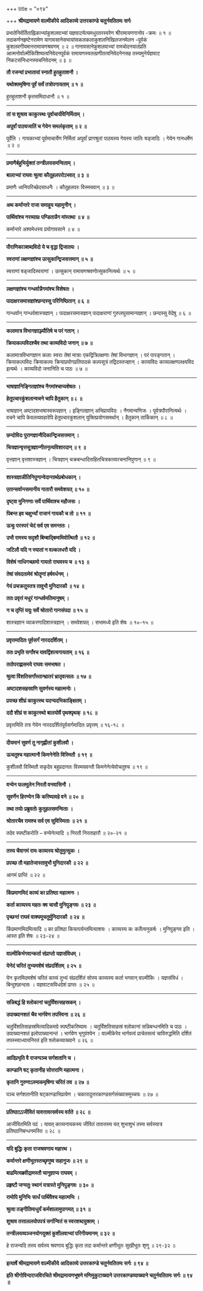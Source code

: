 +++
title = "०९४"

+++
**श्रीमद्रामायणे वाल्मीकीये आदिकाव्ये उत्तरकाण्डे चतुर्नवतितमः सर्गः**

प्रभातेनिर्वर्तिताह्निकाभ्यांकुशलवाभ्यां यज्ञवाटमेत्यमधुरतरस्वरेण श्रीरामायणगानोप -क्रमः ॥ १ ॥ तदाकर्णनहृष्टेनरामेण यागावसानेसभायांसकलकलाकुशलनिखिलजनमेलन -पूर्वकं कुशलवगीयमानरामायणश्रवणम् ॥ २ ॥ गानावसानेकुशलवाभ्यां रामचोदनयातंप्रति आत्मनोर्वाल्मीकिशिष्यत्वनिवेदनपूर्वकं रामायणस्यतत्प्रणीतत्वनिवेदनेनसह तस्यमुनेर्यज्ञवाट निकटसंनिधानस्यचनिवेदनम् ॥ ३ ॥

**तौ रजन्यां प्रभातायां स्नातौ हुतहुताशनौ ।**

**यथोक्तमृषिणा पूर्वं सर्वं तत्रोपगायताम् ॥ १ ॥**

हुतहुताशनौ कृतसमिदाधानौ ॥ १ ॥

****

**तां स शुश्राव काकुत्स्थः पूर्वाचार्यविनिर्मिताम् ।**

**अपूर्वां पाठ्यजातिं च गेयेन समलंकृताम् ॥ २ ॥**

पूर्वेति । गायकाभ्यां पूर्वमाचार्येण निर्मितां अपूर्वां प्रागश्रुतां पाठ्यस्य गेयस्य जातिः षड्जादिः । गेयेन गानधर्मेण ॥ २ ॥

****

**प्रमाणैर्बहुभिर्युक्तां तन्त्रीलयसमन्विताम् ।**

**बालाभ्यां राघवः श्रुत्वा कौतूहलपरोऽभवत् ॥ ३ ॥**

प्रमाणैः ध्वनिपरिच्छेदसाधनैः । कौतूहलपरः विस्मयवान् ॥ ३ ॥

****

**अथ कर्मान्तरे राजा समाहूय महामुनीन् ।**

**पार्थिवांश्च नरव्याघ्रः पण्डितान्नैग मांस्तथा ॥ ४ ॥**

कर्मान्तरे अश्वमेधस्य प्रयोगावसाने ॥ ४ ॥

****

**पौराणिकाञ्शब्दविदो ये च वृद्धा द्विजातयः ।**

**स्वराणां लक्षणज्ञांश्च उत्सुकान्द्विजसत्तमान् ॥ ५ ॥**

स्वराणां षड्जादिस्वराणां । उत्सुकान् रामायणश्रवणोत्सुकानित्यर्थः ॥ ५ ॥

****

**लक्षणज्ञांश्च गन्धर्वान्नैगमांश्च विशेषतः ।**

**पादाक्षरसमासज्ञांश्छन्दस्सु परिनिष्ठितान् ॥ ६ ॥**

गान्धर्वान् गान्धर्वशास्त्रज्ञान् । पादाक्षरसमासज्ञान् पादाक्षराणां गुरुलघुसामान्यज्ञान् । छन्दस्सु वेदेषु ॥ ६ ॥

****

**कलामात्र विभागज्ञाञ्ज्यौतिषे च परं गतान् ।**

**क्रियाकल्पविदश्चैव तथा काव्यविदो जनान् ॥ ७ ॥**

कलामात्रविभागज्ञान कलाः स्वराः तेषां मात्राः एकद्वित्रिलक्षणाः तेषां विभागज्ञान् । परं पारङ्गतान् । क्रियाकल्पविदः क्रियाकल्पः क्रियाप्रयोगप्रतिपादकं कल्पसूत्रं तद्विदस्तज्ज्ञान् । काव्यविदः काव्यलक्षणलक्ष्यविद इत्यर्थः । काव्यविदो जनानिति च पाठः ॥ ७ ॥

****

**भाषाज्ञानिङ्गितज्ञांश्च नैगमांश्चाप्यशेषतः ।**

**हेतूपचारकुंशलान्वचने चापि हैतुकान् ॥ ८ ॥**

भाषाज्ञान् अष्टादशभाषास्वरूपज्ञान् । इङ्गितज्ञान् अभिप्रायविदः । नैगमान्वणिजः । पूर्वत्रपौरानित्यर्थः । वचने चापि केवलव्यवहारेपि हेतूपचारकुशलान् युक्तिप्रयोगसमर्थान् । हैतुकान् तार्किकान् ॥ ८ ॥

****

**छन्दोविदः पुराणज्ञान्वैदिकान्द्विजसत्तमान् ।**

**चित्रज्ञान्वृत्तसूत्रज्ञान्गीतनृत्यविशारदान् ॥ ९ ॥**

वृत्तज्ञान् वृत्तशास्त्रज्ञान् । चित्रज्ञान् चक्रबन्धादिसहितचित्रकाव्यरचनानिपुणान् ॥ ९ ॥

****

**शास्त्रज्ञान्नीतिनिपुणान्वेदान्तार्थप्रबोधकान् ।**

**एतान्सर्वान्त्समानीय गातारौ समवेशयत् ॥ १० ॥**

**दृष्ट्वा मुनिगणाः सर्वे पार्थिवाश्च महौजसः ।**

**पिबन्त इव चक्षुर्भ्यां राजानं गायकौ च तो ॥ ११ ॥**

**ऊचुः परस्परं चेदं सर्व एव समन्ततः ।**

**उभौ रामस्य सदृशौ बिम्बाद्बिम्वमिवोत्थितौ ॥ १२ ॥**

**जटिलौ यदि न स्यातां न वल्कलधरौ यदि ।**

**विशेषं नाधिगच्छामो गायतो राघवस्य च ॥ १३ ॥**

**तेषां संवदतामेवं श्रोतॄणां हर्षवर्धनम् ।**

**गेयं प्रचक्रतुस्तत्र तावुभौ मुनिदारकौ ॥ १४ ॥**

**ततः प्रवृत्तं मधुरं गान्धर्वमतिमानुषम् ।**

**न च तृप्तिं ययुः सर्वे श्रोतारो गानसंपदा ॥ १५ ॥**

शास्त्रज्ञान व्याकरणादिशास्त्रज्ञान् । समवेशयत् । सभामध्ये इति शेषः ॥ १०-१५ ॥

****

**प्रवृत्तमादितः पूर्वसर्गं नारददर्शितम् ।**

**ततः प्रभृति सर्गांश्च यावद्विंशत्यगायताम् ॥ १६ ॥**

**ततोपराह्णसमये राघवः समभाषत ।**

**श्रुत्वा विंशतिसर्गांस्तान्भ्रातरं भ्रातृवत्सलः ॥ १७ ॥**

**अष्टादशसहस्राणि सुवर्णस्य महात्मनोः ।**

**प्रयच्छ शीघ्रं काकुत्स्थ यदन्यदभिकाङ्क्षितम् ।**

**ददौ शीघ्रं स काकुत्स्थो बालयोर्वै पृथक्पृथक् ॥ १८ ॥**

प्रवृत्तमिति तत्र गेयेन नारददर्शितंपूर्वसर्गमादितः प्रवृत्तम् ॥ १६-१८ ॥

****

**दीयमानं सुवर्ण तु नागृह्णीतां कुशीलवौ ।**

**ऊचतुश्च महात्मानौ किमनेनेति विस्मितौ ॥ १९ ॥**

कुशीलवौ विस्मितौ सकृदेव बहुप्रदानतः विस्मयवन्तौ किमनेनेत्येवोचतुश्च ॥ १९ ॥

****

**वन्येन फलमूलेन निरतौ वनवासिनौ ।**

**सुवर्णेन हिरण्येन किं करिष्यावहे वने ॥ २० ॥**

**तथा तयोः प्रब्रुवतोः कुतूहलसमन्विताः ।**

**श्रोतारचैव रामश्च सर्व एव सुविस्मिताः ॥ २१ ॥**

तदेव स्पष्टीकरोति – वन्येनेत्यादि ॥ निरतौ निरताहारौ ॥ २०-२१ ॥

****

**तस्य चैवागमं रामः काव्यस्य श्रोतुमुत्सुकः ।**

**प्रपच्छ तौ महातेजास्तावुभौ मुनिदारकौ ॥ २२ ॥**

आगमं प्राप्तिं ॥ २२ ॥

****

**किंप्रमाणमिदं काव्यं का प्रतिष्ठा महात्मनः ।**

**कर्ता काव्यस्य महतः क्व चासौ मुनिपुङ्गवः ॥ २३ ॥**

**पृच्छन्तं राघवं वाक्यमूचतुर्मुनिदारकौ ॥ २४ ॥**

किंप्रमाणमिदमित्यादि ॥ का प्रतिष्ठा कियत्पर्यन्तमित्याशयः । काव्यस्य कः कर्तेत्यनुकर्षः । मुनिपुङ्गव इति । आस्त इति शेषः ॥ २३-२४ ॥

****

**वाल्मीकिर्भगवान्कर्ता संप्राप्तो यज्ञसंविधम् ।**

**येनेदं चरितं तुभ्यमशेषं संप्रदर्शितम् ॥ २५ ॥**

येन कृतमिदमशेषं चरितं काव्यं तुभ्यं संप्रदर्शितं सोस्य काव्यस्य कर्ता भगवान् वाल्मीकिः । यज्ञसंविधं । बिन्दुश्छान्दसः । यज्ञवाटसविधदेशं प्राप्तः ॥ २५ ॥

****

**सन्निबद्धं हि श्लोकानां चतुर्विंशत्सहस्रकम् ।**

**उपाख्यानशतं चैव भार्गवेण तपस्विना ॥ २६ ॥**

चतुर्विंशतिसाहस्रमित्यादिकमग्रे स्पष्टीकरिष्यामः । चतुर्विंशतिसाहस्रं श्लोकानां सन्निबन्धनमिति च पाठः । उपाख्यानशतं इलोपाख्यानान्तं । भार्गवेण भृगुवंश्येन । वाल्मीकेरेव भार्गवत्वं प्राचेतसत्वं चाविरुद्धमिति दर्शितं तपस्स्वाध्यायनिरतं इति श्लोकव्याख्याने ॥ २६ ॥

****

**आदिप्रभृति वै राजन्पञ्च सर्गशतानि च ।**

**काण्डानि षट् कृतानीह सोत्तराणि महात्मना ।**

**कृतानि गुरुणाऽस्माकमृषिणा चरितं तव ॥ २७ ॥**

पञ्च सर्गशतानीति षट्काण्डाभिप्रायेण । चकारादुत्तरकाण्डसर्गसंख्यासमुच्चयः ॥ २७ ॥

****

**प्रतिष्ठाऽऽजीवितं यावत्तावत्सर्वस्य वर्तते ॥ २८ ॥**

आजीवितमिति पदं । यावत् काव्यनायकस्य जीवितं तावत्तस्य यत् शुभाशुभं तस्य सर्वस्यात्र प्रतिष्ठानिबन्धनमस्ति ॥ २८ ॥

****

**यदि बुद्धिः कृता राजश्रवणाय महारथ ।**

**कर्मान्तरे क्षणीभूतस्तच्छृणुष्व सहानुजः ॥ २९ ॥**

**बाढमित्यब्रवीद्रामस्तौ चानुज्ञाप्य राघवम् ।**

**प्रहृष्टौ जग्मतुः स्थानं यत्रास्ते मुनिपुङ्गवः ॥ ३० ॥**

**रामोपि मुनिभिः सार्धं पार्थिवैश्च महात्मभिः ।**

**श्रुत्वा तङ्गीतिमाधुर्यं कर्मशालामुपागमत् ॥ ३१ ॥**

**शुश्राव तत्ताललयोपपत्रं सर्गान्वितं स स्वरशब्दयुक्तम् ।**

**तन्त्रीलयव्यञ्जनयोगयुक्तं कुशीलवाभ्यां परिगीयमानम् ॥ ३२ ॥**

हे राजन्यदि तस्य सर्वस्य श्रवणाय बुद्धिः कृता तदा कर्मान्तरे क्षणीभूतः सुखीभूतः शृणु ॥ २९-३२ ॥

****

**इत्यार्षे श्रीमद्रामायणे वाल्मीकीये आदिकाव्ये उत्तरकाण्डे चतुर्नवतितमः सर्गः ॥ ९४ ॥**

**इति श्रीगोविन्दराजविरचिते श्रीमद्रामायणभूषणे मणिमुकुटाख्याने उत्तरकाण्डव्याख्याने चतुर्नवतितमः सर्गः ॥ ९४ ॥**
